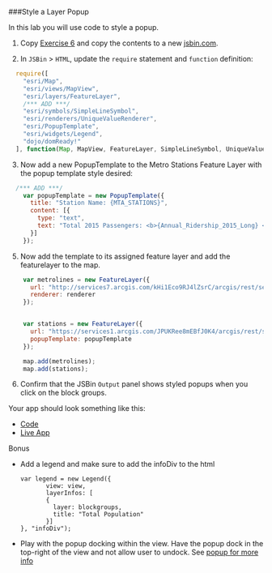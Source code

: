 ###Style a Layer Popup

In this lab you will use code to style a popup.

1. Copy [Exercise 6](https://github.com/jofraley/Hacking_JavaScript/blob/master/labs/jsapi/style_feature_layer/js411_stylingfeatures.html) and copy the contents to a new [jsbin.com](http://jsbin.com).

2. In `JSBin` > `HTML`, update the `require` statement and `function` definition:

  ```javascript
    require([
      "esri/Map",
      "esri/views/MapView",
      "esri/layers/FeatureLayer",
      /*** ADD ***/
      "esri/symbols/SimpleLineSymbol",
      "esri/renderers/UniqueValueRenderer",
      "esri/PopupTemplate",
      "esri/widgets/Legend",
      "dojo/domReady!"
    ], function(Map, MapView, FeatureLayer, SimpleLineSymbol, UniqueValueRenderer, PopupTemplate, Legend) {
  ```

3. Now add a new PopupTemplate to the Metro Stations Feature Layer with the popup template style desired:

  ```javascript
    /*** ADD ***/
      var popupTemplate = new PopupTemplate({
        title: "Station Name: {MTA_STATIONS}",
        content: [{ 
          type: "text",     
          text: "Total 2015 Passengers: <b>{Annual_Ridership_2015_Long} </b>. <br>Busyness Ranking: <b>{F2015_Rank_Annual}</b>"
        }]
      });
  ```
5. Now add the template to its assigned feature layer and add the featurelayer to the map.

  ```javascript
      var metrolines = new FeatureLayer({
        url: "http://services7.arcgis.com/kHi1Eco9RJ4lZsrC/arcgis/rest/services/NYC_Subway_Routes/FeatureServer",
        renderer: renderer
      });


      var stations = new FeatureLayer({
        url: "https://services1.arcgis.com/JPUKRee8mEBfJ0K4/arcgis/rest/services/NYC_Subway_Stations_2015/FeatureServer",
        popupTemplate: popupTemplate
      });

      map.add(metrolines);
      map.add(stations);
  ```

6. Confirm that the JSBin `Output` panel shows styled popups when you click on the block groups.

Your app should look something like this:
* [Code](https://github.com/jofraley/Hacking_JavaScript/blob/master/labs/jsapi/style_simple_popup/js411popup.html)
* [Live App](http://jofraley.github.io/Hacking_JavaScript/labs/jsapi/style_simple_popup/index.html)

Bonus
* Add a legend and make sure to add the infoDiv to the html
  ```
  var legend = new Legend({
         view: view,
         layerInfos: [
         {
           layer: blockgroups,
           title: "Total Population"
         }]
  }, "infoDiv");
* Play with the popup docking within the view.  Have the popup dock in the top-right of the view and not allow user to undock.  See [popup for more info](https://developers.arcgis.com/javascript/latest/api-reference/esri-widgets-Popup.html#dockOptions)
